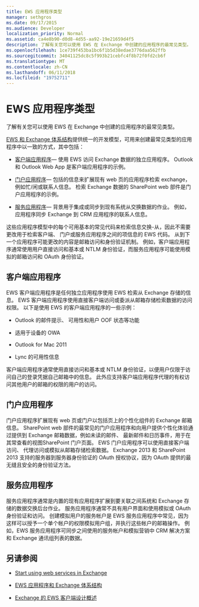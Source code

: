 ```yaml
---
title: EWS 应用程序类型
manager: sethgros
ms.date: 09/17/2015
ms.audience: Developer
localization_priority: Normal
ms.assetid: ca4e8b90-d0d8-4d55-aa92-19e21659d4f5
description: 了解有关您可以使用 EWS 在 Exchange 中创建的应用程序的最常见类型。
ms.openlocfilehash: 1ce739f453ba1bc6f1b5d38edae3776daa562ffb
ms.sourcegitcommit: 34041125dc8c5f993b21cebfc4f8b72f0fd2cb6f
ms.translationtype: MT
ms.contentlocale: zh-CN
ms.lasthandoff: 06/11/2018
ms.locfileid: "19752711"
---
```

# <a name="ews-application-types"></a>EWS 应用程序类型

了解有关您可以使用 EWS 在 Exchange 中创建的应用程序的最常见类型。
  
[EWS 和 Exchange 体系结构](ews-applications-and-the-exchange-architecture.md)提供统一的开发模型，可用来创建最常见类型的应用程序中以一致的方式，其中包括： 
  
- [客户端应用程序](#bk_clientapps)— 使用 EWS 访问 Exchange 数据的独立应用程序。 Outlook 和 Outlook Web App 是客户端应用程序的示例。 
    
- [门户应用程序](#bk_portalapps)— 包括的信息来扩展现有 web 页的应用程序检索 exchange，例如忙/闲或联系人信息。 检索 Exchange 数据的 SharePoint web 部件是门户应用程序的示例。 
    
- [服务应用程序](#bk_serviceapps)— 背景用于集成或同步到现有系统从交换数据的作业。 例如，应用程序同步 Exchange 到 CRM 应用程序的联系人信息。 
    
这些应用程序模型中的每个可用基本的常见代码来检索信息交换-从，因此不需要更改用于检索客户端、 门户或服务应用程序之间的项信息的 EWS 代码。 从到下一个应用程序可能更改的内容是邮箱访问和身份验证机制。 例如，客户端应用程序通常使用用户直接访问和基本或 NTLM 身份验证，而服务应用程序可能使用模拟的邮箱访问和 OAuth 身份验证。
  
## <a name="client-applications"></a>客户端应用程序
<a name="bk_clientapps"> </a>

EWS 客户端应用程序是任何独立应用程序使用 EWS 检索从 Exchange 存储的信息。 EWS 客户端应用程序使用直接客户端访问或委派从邮箱存储检索数据的访问权限。 以下是使用 EWS 的客户端应用程序的一些示例：
  
- Outlook 的邮件提示、 可用性和用户 OOF 状态等功能
    
- 适用于设备的 OWA
    
- Outlook for Mac 2011
    
- Lync 的可用性信息
    
客户端应用程序通常使用直接访问和基本或 NTLM 身份验证，以便用户仅限于访问自己的登录凭据自己邮箱中的信息。 此外应支持客户端应用程序代理的有权访问其他用户的邮箱的权限的用户的访问。
  
## <a name="portal-applications"></a>门户应用程序
<a name="bk_portalapps"> </a>

门户应用程序扩展现有 web 页或门户以包括页上的个性化组件的 Exchange 邮箱信息。 SharePoint web 部件的最常见的门户应用程序和向用户提供个性化体验通过提供到 Exchange 邮箱数据，例如未读的邮件、 最新邮件和日历事件，用于在其常查看的视图SharePoint 门户页面。 EWS 门户应用程序可以使用直接客户端访问、 代理访问或模拟从邮箱存储检索数据。 Exchange 2013 和 SharePoint 2013 支持的服务器到服务器身份验证的 OAuth 授权协议，因为 OAuth 提供的最无缝且安全的身份验证方法。
  
## <a name="service-applications"></a>服务应用程序
<a name="bk_serviceapps"> </a>

服务应用程序通常是内置的现有应用程序扩展到要关联之间系统和 Exchange 存储的数据交换后台作业。 服务应用程序通常不具有用户界面和使用模拟或 OAuth 身份验证和访问。 创建模拟用户的服务帐户是 EWS 服务应用程序中常见，因为这样可以授予一个单个帐户的权限模拟用户组，并执行这些帐户的邮箱操作。 例如，EWS 服务应用程序可同步之间使用的服务帐户和模拟营销中 CRM 解决方案和 Exchange 通讯组列表的数据。
  
## <a name="see-also"></a>另请参阅


- [Start using web services in Exchange](start-using-web-services-in-exchange.md)
    
- [EWS 应用程序和 Exchange 体系结构](ews-applications-and-the-exchange-architecture.md)
    
- [Exchange 的 EWS 客户端设计概述](ews-client-design-overview-for-exchange.md)
    

